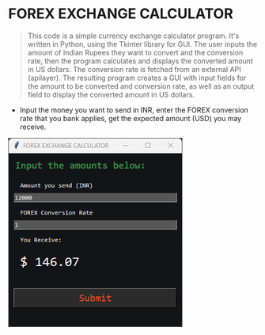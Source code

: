 # FOREX EXCHANGE CALCULATOR

> This code is a simple currency exchange calculator program. It's written in Python, using the Tkinter library for GUI. The user inputs the amount of Indian Rupees they want to convert and the conversion rate, then the program calculates and displays the converted amount in US dollars. The conversion rate is fetched from an external API (apilayer). The resulting program creates a GUI with input fields for the amount to be converted and conversion rate, as well as an output field to display the converted amount in US dollars.

- Input the money you want to send in INR, enter the FOREX conversion rate that you bank applies, get the expected amount (USD) you may receive.

![img.png](Static/img.png)
